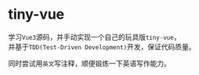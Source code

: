 # tiny-vue

学习`Vue3`源码，并手动实现一个自己的玩具版`tiny-vue`，\
并基于`TDD(Test-Driven Development)`开发，保证代码质量。

同时尝试用`英文`写注释，顺便锻炼一下英语写作能力。